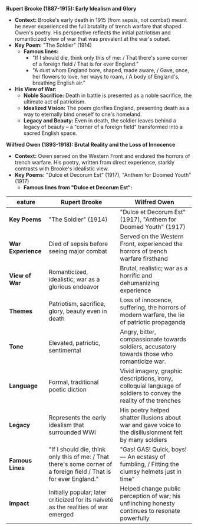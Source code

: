 **Rupert Brooke (1887-1915): Early Idealism and Glory**

  
- **Context:** Brooke's early death in 1915 (from sepsis, not combat) meant he never experienced the full brutality of trench warfare that shaped Owen's poetry. His perspective reflects the initial patriotism and romanticized view of war that was prevalent at the war's outset.
- **Key Poem:** "The Soldier" (1914)
    - **Famous lines:**
        - "If I should die, think only this of me: / That there's some corner of a foreign field / That is for ever England."
        - "A dust whom England bore, shaped, made aware, / Gave, once, her flowers to love, her ways to roam, / A body of England's, breathing English air."
- **His View of War:**
    - **Noble Sacrifice:** Death in battle is presented as a noble sacrifice, the ultimate act of patriotism.
    - **Idealized Vision:** The poem glorifies England, presenting death as a way to eternally bind oneself to one's homeland.
    - **Legacy and Beauty:** Even in death, the soldier leaves behind a legacy of beauty – a "corner of a foreign field" transformed into a sacred English space.

  

**Wilfred Owen (1893-1918): Brutal Reality and the Loss of Innocence**

  

- **Context:** Owen served on the Western Front and endured the horrors of trench warfare. His poetry, written from direct experience, starkly contrasts with Brooke's idealistic view.
- **Key Poems:** "Dulce et Decorum Est" (1917), "Anthem for Doomed Youth" (1917)
    - **Famous lines from "Dulce et Decorum Est":**

|eature|Rupert Brooke|Wilfred Owen|
|---|---|---|
|**Key Poems**|"The Soldier" (1914)|"Dulce et Decorum Est" (1917), "Anthem for Doomed Youth" (1917)|
|**War Experience**|Died of sepsis before seeing major combat|Served on the Western Front, experienced the horrors of trench warfare firsthand|
|**View of War**|Romanticized, idealistic; war as a glorious endeavor|Brutal, realistic; war as a horrific and dehumanizing experience|
|**Themes**|Patriotism, sacrifice, glory, beauty even in death|Loss of innocence, suffering, the horrors of modern warfare, the lie of patriotic propaganda|
|**Tone**|Elevated, patriotic, sentimental|Angry, bitter, compassionate towards soldiers, accusatory towards those who romanticize war.|
|**Language**|Formal, traditional poetic diction|Vivid imagery, graphic descriptions, irony, colloquial language of soldiers to convey the reality of the trenches|
|**Legacy**|Represents the early idealism that surrounded WWI|His poetry helped shatter illusions about war and gave voice to the disillusionment felt by many soldiers|
|**Famous Lines**|"If I should die, think only this of me: / That there's some corner of a foreign field / That is for ever England."|"Gas! GAS! Quick, boys! — An ecstasy of fumbling, / Fitting the clumsy helmets just in time"|
|**Impact**|Initially popular; later criticized for its naiveté as the realities of war emerged|Helped change public perception of war; his unflinching honesty continues to resonate powerfully|